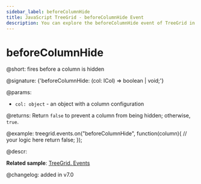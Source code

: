 ```yaml
---
sidebar_label: beforeColumnHide
title: JavaScript TreeGrid - beforeColumnHide Event 
description: You can explore the beforeColumnHide event of TreeGrid in the documentation of the DHTMLX JavaScript UI library. Browse developer guides and API reference, try out code examples and live demos, and download a free 30-day evaluation version of DHTMLX Suite.
---
```


# beforeColumnHide

@short: fires before a column is hidden

@signature: {'beforeColumnHide: (col: ICol) => boolean | void;'}

@params:
- `col: object` - an object with a column configuration

@returns:
Return `false` to prevent a column from being hidden; otherwise, `true`.

@example:
treegrid.events.on("beforeColumnHide", function(column){
    // your logic here
    return false;
});

@descr:

**Related sample**: [TreeGrid. Events](https://snippet.dhtmlx.com/sgwnxshe)

@changelog: added in v7.0